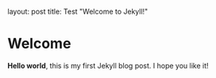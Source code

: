 layout: post
title: Test
"Welcome to Jekyll!"
# Welcome
**Hello world**, this is my first Jekyll blog post.
I hope you like it!
